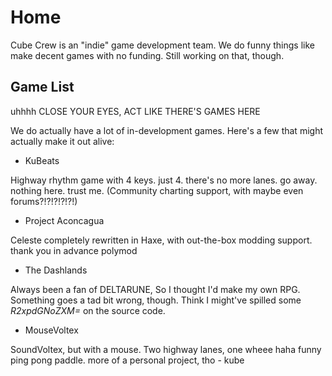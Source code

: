 # Home

Cube Crew is an "indie" game development team. We do funny things like make decent games with no funding. Still working on that, though.

## Game List
uhhhh CLOSE YOUR EYES, ACT LIKE THERE'S GAMES HERE

We do actually have a lot of in-development games. Here's a few that might actually make it out alive:

- KuBeats

Highway rhythm game with 4 keys. just 4. there's no more lanes. go away. nothing here. trust me. 
(Community charting support, with maybe even forums?!?!?!?!?!)

- Project Aconcagua

Celeste completely rewritten in Haxe, with out-the-box modding support. thank you in advance polymod

- The Dashlands

Always been a fan of DELTARUNE, So I thought I'd make my own RPG. Something goes a tad bit wrong, though. <span color="yellow">Think I might've spilled some _R2xpdGNoZXM=_ on the source code.</span>

- MouseVoltex

SoundVoltex, but with a mouse. Two highway lanes, one wheee haha funny ping pong paddle. more of a personal project, tho - kube
